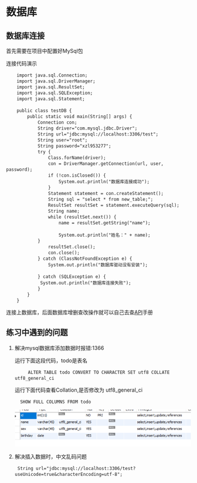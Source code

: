# 数据库

## 数据库连接

首先需要在项目中配置好MySql包

连接代码演示

        import java.sql.Connection;
        import java.sql.DriverManager;
        import java.sql.ResultSet;
        import java.sql.SQLException;
        import java.sql.Statement;

        public class testDB {
            public static void main(String[] args) {
                Connection con;
                String driver="com.mysql.jdbc.Driver";
                String url="jdbc:mysql://localhost:3306/test";
                String user="root";
                String password="xzl953277";
                try {
                    Class.forName(driver);
                    con = DriverManager.getConnection(url, user, password);
                    if (!con.isClosed()) {
                        System.out.println("数据库连接成功");
                    }
                    Statement statement = con.createStatement();
                    String sql = "select * from new_table;";
                    ResultSet resultSet = statement.executeQuery(sql);
                    String name;
                    while (resultSet.next()) {
                        name = resultSet.getString("name");

                        System.out.println("姓名：" + name);
                }
                    resultSet.close();
                    con.close();
                } catch (ClassNotFoundException e) {
                    System.out.println("数据库驱动没有安装");

                } catch (SQLException e) {
                 System.out.println("数据库连接失败");
                }
            }
        }
    
连接上数据库，后面数据库增删查改操作就可以自己去查[API](http://www.runoob.com/mysql/mysql-tutorial.html)手册

## 练习中遇到的问题

1. 解决mysql数据库添加数据时报错:1366

    运行下面这段代码，todo是表名

            ALTER TABLE todo CONVERT TO CHARACTER SET utf8 COLLATE utf8_general_ci

    运行下面代码查看Collation,是否修改为 utf8_general_ci

         SHOW FULL COLUMNS FROM todo

    ![collation](pic.png)
2. 解决插入数据时，中文乱码问题

        String url="jdbc:mysql://localhost:3306/test?useUnicode=true&characterEncoding=utf-8";
